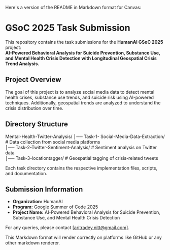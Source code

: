 Here's a version of the README in Markdown format for Canvas:


# GSoC 2025 Task Submission

This repository contains the task submissions for the **HumanAI GSoC 2025** project:  
**AI-Powered Behavioral Analysis for Suicide Prevention, Substance Use, and Mental Health Crisis Detection with Longitudinal Geospatial Crisis Trend Analysis.**

## Project Overview
The goal of this project is to analyze social media data to detect mental health crises, substance use trends, and suicide risk using AI-powered techniques. Additionally, geospatial trends are analyzed to understand the crisis distribution over time.

## Directory Structure


Mental-Health-Twitter-Analysis/
│── Task-1- Social-Media-Data-Extraction/   # Data collection from social media platforms  
│── Task-2-Twitter-Sentiment-Analysis/      # Sentiment analysis on Twitter data  
│── Task-3-locationtagger/                  # Geospatial tagging of crisis-related tweets  


Each task directory contains the respective implementation files, scripts, and documentation.

## Submission Information
- **Organization:** HumanAI  
- **Program:** Google Summer of Code 2025  
- **Project Name:** AI-Powered Behavioral Analysis for Suicide Prevention, Substance Use, and Mental Health Crisis Detection

For any queries, please contact [aritradey.nitt@gmail.com].


This Markdown format will render correctly on platforms like GitHub or any other markdown renderer.